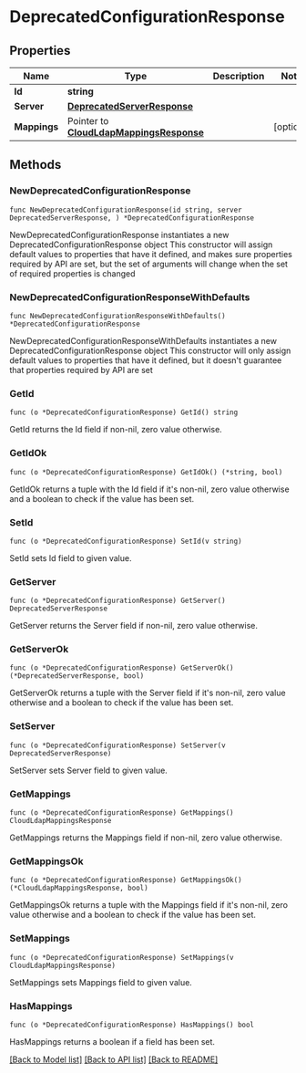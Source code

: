 # DeprecatedConfigurationResponse

## Properties

Name | Type | Description | Notes
------------ | ------------- | ------------- | -------------
**Id** | **string** |  | 
**Server** | [**DeprecatedServerResponse**](DeprecatedServerResponse.md) |  | 
**Mappings** | Pointer to [**CloudLdapMappingsResponse**](CloudLdapMappingsResponse.md) |  | [optional] 

## Methods

### NewDeprecatedConfigurationResponse

`func NewDeprecatedConfigurationResponse(id string, server DeprecatedServerResponse, ) *DeprecatedConfigurationResponse`

NewDeprecatedConfigurationResponse instantiates a new DeprecatedConfigurationResponse object
This constructor will assign default values to properties that have it defined,
and makes sure properties required by API are set, but the set of arguments
will change when the set of required properties is changed

### NewDeprecatedConfigurationResponseWithDefaults

`func NewDeprecatedConfigurationResponseWithDefaults() *DeprecatedConfigurationResponse`

NewDeprecatedConfigurationResponseWithDefaults instantiates a new DeprecatedConfigurationResponse object
This constructor will only assign default values to properties that have it defined,
but it doesn't guarantee that properties required by API are set

### GetId

`func (o *DeprecatedConfigurationResponse) GetId() string`

GetId returns the Id field if non-nil, zero value otherwise.

### GetIdOk

`func (o *DeprecatedConfigurationResponse) GetIdOk() (*string, bool)`

GetIdOk returns a tuple with the Id field if it's non-nil, zero value otherwise
and a boolean to check if the value has been set.

### SetId

`func (o *DeprecatedConfigurationResponse) SetId(v string)`

SetId sets Id field to given value.


### GetServer

`func (o *DeprecatedConfigurationResponse) GetServer() DeprecatedServerResponse`

GetServer returns the Server field if non-nil, zero value otherwise.

### GetServerOk

`func (o *DeprecatedConfigurationResponse) GetServerOk() (*DeprecatedServerResponse, bool)`

GetServerOk returns a tuple with the Server field if it's non-nil, zero value otherwise
and a boolean to check if the value has been set.

### SetServer

`func (o *DeprecatedConfigurationResponse) SetServer(v DeprecatedServerResponse)`

SetServer sets Server field to given value.


### GetMappings

`func (o *DeprecatedConfigurationResponse) GetMappings() CloudLdapMappingsResponse`

GetMappings returns the Mappings field if non-nil, zero value otherwise.

### GetMappingsOk

`func (o *DeprecatedConfigurationResponse) GetMappingsOk() (*CloudLdapMappingsResponse, bool)`

GetMappingsOk returns a tuple with the Mappings field if it's non-nil, zero value otherwise
and a boolean to check if the value has been set.

### SetMappings

`func (o *DeprecatedConfigurationResponse) SetMappings(v CloudLdapMappingsResponse)`

SetMappings sets Mappings field to given value.

### HasMappings

`func (o *DeprecatedConfigurationResponse) HasMappings() bool`

HasMappings returns a boolean if a field has been set.


[[Back to Model list]](../README.md#documentation-for-models) [[Back to API list]](../README.md#documentation-for-api-endpoints) [[Back to README]](../README.md)


